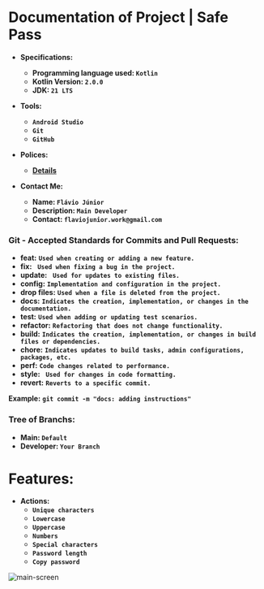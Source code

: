 # Documentation of Project | Safe Pass
- **Specifications:**
  - **Programming language used: ` Kotlin `**
  - **Kotlin Version: ` 2.0.0 `**
  - **JDK: ` 21 LTS `**

- **Tools:**
  - **` Android Studio `**
  - **` Git `**
  - **` GitHub `**
- **Polices:**
  - **[Details](https://github.com/flavio-junior/Safe-Pass/blob/main/polices.md)**

- **Contact Me:**
  - **Name: ` Flávio Júnior `**
  - **Description: ` Main Developer `**
  - **Contact: ` flaviojunior.work@gmail.com `**

### Git - Accepted Standards for Commits and Pull Requests:
- **feat:** **` Used when creating or adding a new feature. `**
- **fix:** **`  Used when fixing a bug in the project. `**
- **update:** **`  Used for updates to existing files. `**
- **config:** **` Implementation and configuration in the project. `**
- **drop files:** **` Used when a file is deleted from the project. `**
- **docs:** **` Indicates the creation, implementation, or changes in the documentation. `**
- **test:** **` Used when adding or updating test scenarios. `**
- **refactor:** **` Refactoring that does not change functionality. `**
- **build:** **` Indicates the creation, implementation, or changes in build files or dependencies. `**
- **chore:** **` Indicates updates to build tasks, admin configurations, packages, etc. `**
- **perf:** **` Code changes related to performance. `**
- **style:** **`  Used for changes in code formatting. `**
- **revert:** **` Reverts to a specific commit. `**

**Example:** **` git commit -m "docs: adding instructions" `**

### Tree of Branchs:
- **Main: ` Default `**
- **Developer: ` Your Branch `**

# Features:
- **Actions:**
  - **` Unique characters `**
  - **` Lowercase `**
  - **` Uppercase `**
  - **` Numbers `**
  - **` Special characters `**
  - **` Password length `**
  - **` Copy password `**
 
![main-screen](https://github.com/user-attachments/assets/d53c88d8-eacb-45c4-adcd-4777108ea1d8)
